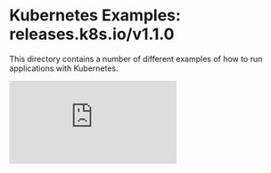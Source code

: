 <!-- BEGIN MUNGE: UNVERSIONED_WARNING -->


<!-- END MUNGE: UNVERSIONED_WARNING -->

# Kubernetes Examples: releases.k8s.io/v1.1.0

This directory contains a number of different examples of how to run
applications with Kubernetes.




<!-- BEGIN MUNGE: IS_VERSIONED -->
  <!-- TAG IS_VERSIONED -->
  <!-- END MUNGE: IS_VERSIONED -->


<!-- BEGIN MUNGE: GENERATED_ANALYTICS -->
[![Analytics](https://kubernetes-site.appspot.com/UA-36037335-10/GitHub/examples/README.md?pixel)]()
<!-- END MUNGE: GENERATED_ANALYTICS -->
